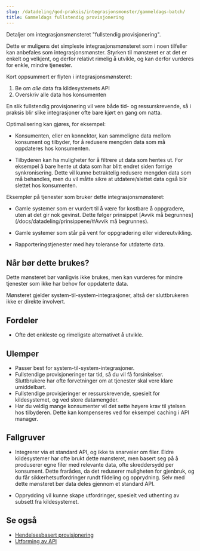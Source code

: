 ```yaml
---
slug: /datadeling/god-praksis/integrasjonsmonster/gammeldags-batch/
title: Gammeldags fullstendig provisjonering
---
```


Detaljer om integrasjonsmønsteret "fullstendig provisjonering".

Dette er muligens det simpleste integrasjonsmønsteret som i noen tilfeller kan
anbefales som integrasjonsmønster. Styrken til mønsteret er at det er enkelt og
velkjent, og derfor relativt rimelig å utvikle, og kan derfor vurderes for
enkle, mindre tjenester.

Kort oppsummert er flyten i integrasjonsmønsteret:

1. Be om *alle* data fra kildesystemets API
2. Overskriv alle data hos konsumenten

En slik fullstendig provisjonering vil vere både tid- og ressurskrevende, så i
praksis blir slike integrasjoner ofte bare kjørt en gang om natta.


Optimalisering kan gjøres, for eksempel:

* Konsumenten, eller en konnektor, kan sammeligne data mellom konsument og
tilbyder, for å redusere mengden data som må oppdateres hos konsumenten.

* Tilbyderen kan ha muligheter for å filtrere ut data som hentes ut. For
eksempel å bare hente ut data som har blitt endret siden forrige
synkronisering. Dette vil kunne betraktelig redusere mengden data som må
behandles, men du vil måtte sikre at utdatere/slettet data også blir slettet
hos konsumenten.


Eksempler på tjenester som bruker dette integrasjonsmønsteret:


* Gamle systemer som er vurdert til å være for kostbare å oppgradere, uten at
det gir nok gevinst. Dette følger prinsippet [Avvik må
begrunnes](/docs/datadeling/prinsippene/#Avvik må begrunnes).

* Gamle systemer som står på vent for oppgradering eller videreutvikling.

* Rapporteringstjenester med høy toleranse for utdaterte data.


## Når bør dette brukes?


Dette mønsteret bør vanligvis ikke brukes, men kan vurderes for mindre
tjenester som ikke har behov for oppdaterte data.

Mønsteret gjelder system-til-system-integrasjoner, altså der sluttbrukeren ikke
er direkte involvert.


## Fordeler


* Ofte det enkleste og rimeligste alternativet å utvikle.


## Ulemper


* Passer best for system-til-system-integrasjoner.
* Fullstendige provisjoneringer tar tid, så du vil få forsinkelser. Sluttbrukere har ofte forvetninger om at tjenester skal vere klare umiddelbart.
* Fullstendige provisjeringer er ressurskrevende, spesielt for kildesystemet, og ved store datamengder.
* Har du veldig mange konsumenter vil det sette høyere krav til ytelsen hos tilbyderen. Dette kan kompenseres ved for eksempel caching i API manager.


## Fallgruver


* Integrerer via et standard API, og ikke ta snarveier om filer. Eldre
kildesystemer har ofte brukt dette mønsteret, men basert seg på å produserer
egne filer med relevante data, ofte skreddersydd per konsument. Dette frarådes,
da det reduserer muligheten for gjenbruk, og du får sikkerhetsutfordringer
rundt fildeling og opprydning. Selv med dette mønsteret bør data deles gjennom
et standard API.

* Opprydding vil kunne skape utfordringer, spesielt ved uthenting av subsett
fra kildesystemet.


## Se også


* [Hendelsesbasert provisjonering](/docs/datadeling/god-praksis/integrasjonsmonster/hendelsesbasert/)
* [Utforming av API](/docs/datadeling/god-praksis/api-design)
